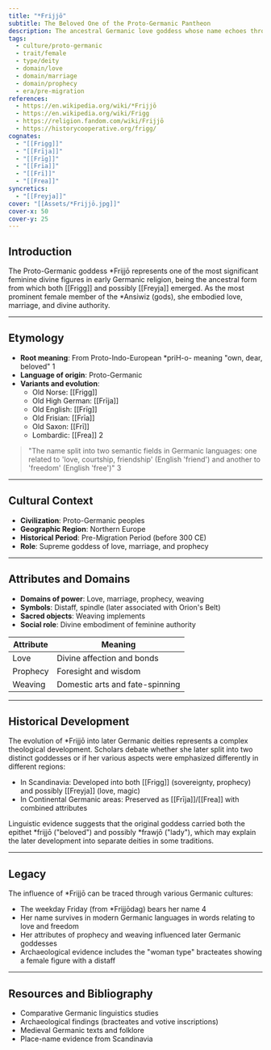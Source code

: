 ```yaml
---
title: "*Frijjō"
subtitle: The Beloved One of the Proto-Germanic Pantheon
description: The ancestral Germanic love goddess whose name echoes through time as 'beloved', giving rise to both Frigg and Freyja
tags:
  - culture/proto-germanic
  - trait/female
  - type/deity
  - domain/love
  - domain/marriage
  - domain/prophecy
  - era/pre-migration
references:
  - https://en.wikipedia.org/wiki/*Frijjō
  - https://en.wikipedia.org/wiki/Frigg
  - https://religion.fandom.com/wiki/Frijjō
  - https://historycooperative.org/frigg/
cognates:
  - "[[Frigg]]"
  - "[[Frīja]]"
  - "[[Frīg]]"
  - "[[Frīa]]"
  - "[[Frī]]"
  - "[[Frea]]"
syncretics:
  - "[[Freyja]]"
cover: "[[Assets/*Frijjō.jpg]]"
cover-x: 50
cover-y: 25
---
```

## Introduction
The Proto-Germanic goddess *Frijjō represents one of the most significant feminine divine figures in early Germanic religion, being the ancestral form from which both [[Frigg]] and possibly [[Freyja]] emerged. As the most prominent female member of the *Ansiwiz (gods), she embodied love, marriage, and divine authority.

---

## Etymology

- **Root meaning**: From Proto-Indo-European *priH-o- meaning "own, dear, beloved" <mcreference link="https://en.wikipedia.org/wiki/Frigg" index="1">1</mcreference>
- **Language of origin**: Proto-Germanic
- **Variants and evolution**: 
  - Old Norse: [[Frigg]]
  - Old High German: [[Frīja]]
  - Old English: [[Frīg]]
  - Old Frisian: [[Frīa]]
  - Old Saxon: [[Frī]]
  - Lombardic: [[Frea]] <mcreference link="https://religion.fandom.com/wiki/Frijjō" index="2">2</mcreference>

> "The name split into two semantic fields in Germanic languages: one related to 'love, courtship, friendship' (English 'friend') and another to 'freedom' (English 'free')" <mcreference link="https://en.wikipedia.org/wiki/*Frijjō" index="3">3</mcreference>

---

## Cultural Context

- **Civilization**: Proto-Germanic peoples
- **Geographic Region**: Northern Europe
- **Historical Period**: Pre-Migration Period (before 300 CE)
- **Role**: Supreme goddess of love, marriage, and prophecy

---

## Attributes and Domains

- **Domains of power**: Love, marriage, prophecy, weaving
- **Symbols**: Distaff, spindle (later associated with Orion's Belt)
- **Sacred objects**: Weaving implements
- **Social role**: Divine embodiment of feminine authority

| Attribute | Meaning |
|-----------|----------|
| Love | Divine affection and bonds |
| Prophecy | Foresight and wisdom |
| Weaving | Domestic arts and fate-spinning |

---

## Historical Development

The evolution of *Frijjō into later Germanic deities represents a complex theological development. Scholars debate whether she later split into two distinct goddesses or if her various aspects were emphasized differently in different regions:

- In Scandinavia: Developed into both [[Frigg]] (sovereignty, prophecy) and possibly [[Freyja]] (love, magic)
- In Continental Germanic areas: Preserved as [[Frīja]]/[[Frea]] with combined attributes

Linguistic evidence suggests that the original goddess carried both the epithet *frijjō ("beloved") and possibly *frawjō ("lady"), which may explain the later development into separate deities in some traditions.

---

## Legacy

The influence of *Frijjō can be traced through various Germanic cultures:
- The weekday Friday (from *Frijjōdag) bears her name <mcreference link="https://historycooperative.org/frigg/" index="4">4</mcreference>
- Her name survives in modern Germanic languages in words relating to love and freedom
- Her attributes of prophecy and weaving influenced later Germanic goddesses
- Archaeological evidence includes the "woman type" bracteates showing a female figure with a distaff

---

## Resources and Bibliography

- Comparative Germanic linguistics studies
- Archaeological findings (bracteates and votive inscriptions)
- Medieval Germanic texts and folklore
- Place-name evidence from Scandinavia